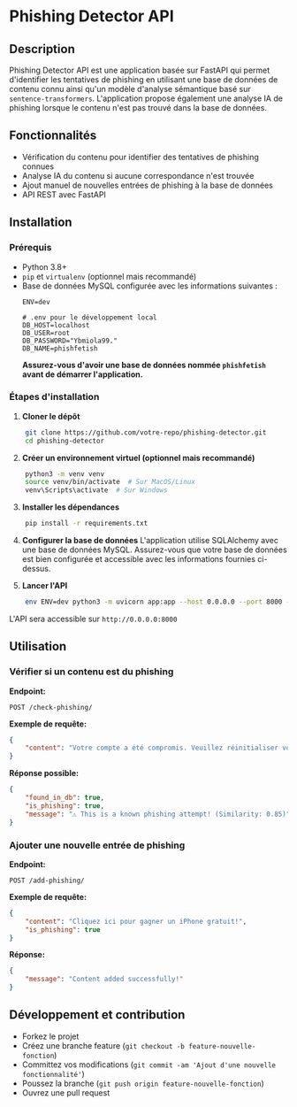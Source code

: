 # Phishing Detector API

## Description
Phishing Detector API est une application basée sur FastAPI qui permet d'identifier les tentatives de phishing en utilisant une base de données de contenu connu ainsi qu'un modèle d'analyse sémantique basé sur `sentence-transformers`. L'application propose également une analyse IA de phishing lorsque le contenu n'est pas trouvé dans la base de données.

## Fonctionnalités
- Vérification du contenu pour identifier des tentatives de phishing connues
- Analyse IA du contenu si aucune correspondance n'est trouvée
- Ajout manuel de nouvelles entrées de phishing à la base de données
- API REST avec FastAPI

## Installation

### Prérequis
- Python 3.8+
- `pip` et `virtualenv` (optionnel mais recommandé)
- Base de données MySQL configurée avec les informations suivantes :
  ```
  ENV=dev
  
  # .env pour le développement local
  DB_HOST=localhost
  DB_USER=root
  DB_PASSWORD="Ybmiola99."
  DB_NAME=phishfetish
  ```
  **Assurez-vous d'avoir une base de données nommée `phishfetish` avant de démarrer l'application.**

### Étapes d'installation

1. **Cloner le dépôt**
```bash
    git clone https://github.com/votre-repo/phishing-detector.git
    cd phishing-detector
```

2. **Créer un environnement virtuel (optionnel mais recommandé)**
```bash
    python3 -m venv venv
    source venv/bin/activate  # Sur MacOS/Linux
    venv\Scripts\activate  # Sur Windows
```

3. **Installer les dépendances**
```bash
    pip install -r requirements.txt
```

4. **Configurer la base de données**
L'application utilise SQLAlchemy avec une base de données MySQL. Assurez-vous que votre base de données est bien configurée et accessible avec les informations fournies ci-dessus.

5. **Lancer l'API**
```bash
    env ENV=dev python3 -m uvicorn app:app --host 0.0.0.0 --port 8000 --reload
```
L'API sera accessible sur `http://0.0.0.0:8000`

## Utilisation

### Vérifier si un contenu est du phishing
**Endpoint:**
```
POST /check-phishing/
```
**Exemple de requête:**
```json
{
    "content": "Votre compte a été compromis. Veuillez réinitialiser votre mot de passe immédiatement."
}
```
**Réponse possible:**
```json
{
    "found_in_db": true,
    "is_phishing": true,
    "message": "⚠️ This is a known phishing attempt! (Similarity: 0.85)"
}
```

### Ajouter une nouvelle entrée de phishing
**Endpoint:**
```
POST /add-phishing/
```
**Exemple de requête:**
```json
{
    "content": "Cliquez ici pour gagner un iPhone gratuit!",
    "is_phishing": true
}
```
**Réponse:**
```json
{
    "message": "Content added successfully!"
}
```

## Développement et contribution
- Forkez le projet
- Créez une branche feature (`git checkout -b feature-nouvelle-fonction`)
- Committez vos modifications (`git commit -am 'Ajout d'une nouvelle fonctionnalité'`)
- Poussez la branche (`git push origin feature-nouvelle-fonction`)
- Ouvrez une pull request

